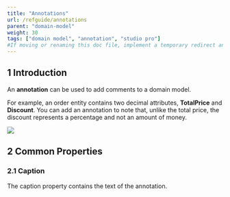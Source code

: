 ```yaml
---
title: "Annotations"
url: /refguide/annotations
parent: "domain-model"
weight: 30
tags: ["domain model", "annotation", "studio pro"]
#If moving or renaming this doc file, implement a temporary redirect and let the respective team know they should update the URL in the product. See Mapping to Products for more details.
---
```


## 1 Introduction

An **annotation** can be used to add comments to a domain model.

For example, an order entity contains two decimal attributes, **TotalPrice** and **Discount**. You can add an annotation to note that, unlike the total price, the discount represents a percentage and not an amount of money.

![](/attachments/refguide/modeling/domain-model/annotations/16844036.png)

## 2 Common Properties

### 2.1 Caption

The caption property contains the text of the annotation.
